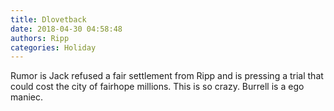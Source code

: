 ```yaml
---
title: Dlovetback
date: 2018-04-30 04:58:48
authors: Ripp
categories: Holiday
---
```


 Rumor is Jack refused a fair settlement from Ripp and is pressing a trial that could cost the city of fairhope millions. This is so crazy. Burrell is a ego maniec.